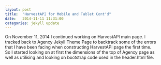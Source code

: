 ```yaml
---
layout: post
title:  "HarvestAPI for Mobile and Tablet Cont'd"
date:   2014-11-11 11:31:00
categories: jekyll update
---
```


On November 11, 2014 I continued working on HarvestAPI main page. I tracked back to Agency Jekyll Theme Page to backtrack
some of the errors that I have been facing when constructing HarvestAPI page the first time. So I started looking on at first the 
dimensions of the top of Agency page as well as utilising and looking on bootstrap code used in the header.html file.